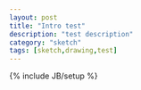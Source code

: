 ```yaml
---
layout: post
title: "Intro test"
description: "test description"
category: "sketch"
tags: [sketch,drawing,test]
---
```

{% include JB/setup %}
